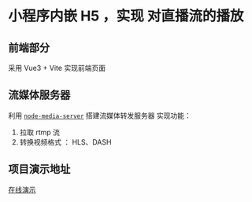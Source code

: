 # 小程序内嵌 H5 ，实现 对直播流的播放

## 前端部分
采用 Vue3  + Vite 实现前端页面

## 流媒体服务器
利用 [`node-media-server`](https://github.com/illuspas/Node-Media-Server) 搭建流媒体转发服务器
实现功能：
1. 拉取 rtmp 流
2. 转换视频格式 ： HLS、DASH


## 项目演示地址
[在线演示](http://chenkuan1110.github.io/live-player-demo)